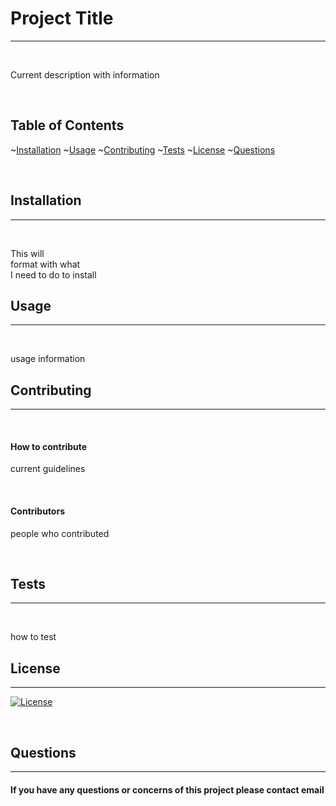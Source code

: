 
  # Project Title 
  
  <hr>
  
  <br/>
  
  Current description with information 
  
  <br/>

  ## Table of Contents 

  ~[Installation](#installation)
  ~[Usage](#usage)
  ~[Contributing](#contributing)
  ~[Tests](#tests)
  ~[License](#license)
  ~[Questions](#questions)

  <br/>

  ## Installation 
  
  <hr>
  
  <br/>
  
  This will <br/> format with what <br/> I need to do to install
  
  
  ## Usage 
  
  <hr>
  
  <br/>
  
  usage information
     
  ## Contributing 
  
  <hr>
  
  <br/>  
  
  #### How to contribute
  
  current guidelines
  
  <br/>
  
  #### Contributors 
  
  people who contributed
  
  <br/>
  
  ## Tests
  
  <hr>
  
  <br/>
  
  how to test
  
  ## License 
  
  <hr>
  
  [![License](https://img.shields.io/badge/License-Apache%202.0-blue.svg)](https://opensource.org/licenses/Apache-2.0)

  <br/>

  ## Questions
  
  <hr>
  
  #### If you have any questions or concerns of this project please contact email
  